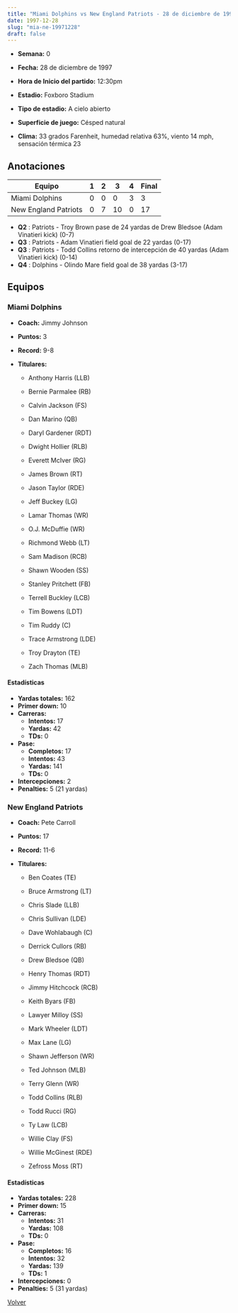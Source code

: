 ```yaml
---
title: "Miami Dolphins vs New England Patriots - 28 de diciembre de 1997"
date: 1997-12-28
slug: "mia-ne-19971228"
draft: false
---
```


* **Semana:** 0
* **Fecha:** 28 de diciembre de 1997

* **Hora de Inicio del partido:** 12:30pm
* **Estadio:** Foxboro Stadium
* **Tipo de estadio:** A cielo abierto
* **Superficie de juego:** Césped natural
* **Clima:** 33 grados Farenheit, humedad relativa 63%, viento 14 mph, sensación térmica 23





## Anotaciones
| Equipo | 1 | 2 | 3 | 4 | Final |
|--------|---|---|---|---|-------|
| Miami Dolphins  | 0 | 0 | 0 | 3  | 3 |
| New England Patriots  | 0 | 7 | 10 | 0  | 17 |
* **Q2** : Patriots - Troy Brown pase de 24 yardas de Drew Bledsoe (Adam Vinatieri kick) (0-7)
* **Q3** : Patriots - Adam Vinatieri field goal de 22 yardas (0-17)
* **Q3** : Patriots - Todd Collins retorno de intercepción de 40 yardas (Adam Vinatieri kick) (0-14)
* **Q4** : Dolphins - Olindo Mare field goal de 38 yardas (3-17)


## Equipos


### Miami Dolphins
* **Coach:** Jimmy Johnson
* **Puntos:** 3
* **Record:** 9-8
* **Titulares:** 

  * Anthony Harris (LLB) 

  * Bernie Parmalee (RB) 

  * Calvin Jackson (FS) 

  * Dan Marino (QB) 

  * Daryl Gardener (RDT) 

  * Dwight Hollier (RLB) 

  * Everett McIver (RG) 

  * James Brown (RT) 

  * Jason Taylor (RDE) 

  * Jeff Buckey (LG) 

  * Lamar Thomas (WR) 

  * O.J. McDuffie (WR) 

  * Richmond Webb (LT) 

  * Sam Madison (RCB) 

  * Shawn Wooden (SS) 

  * Stanley Pritchett (FB) 

  * Terrell Buckley (LCB) 

  * Tim Bowens (LDT) 

  * Tim Ruddy (C) 

  * Trace Armstrong (LDE) 

  * Troy Drayton (TE) 

  * Zach Thomas (MLB) 

#### Estadísticas
* **Yardas totales:** 162
* **Primer down:** 10
* **Carreras:**
  * **Intentos:** 17
  * **Yardas:** 42
  * **TDs:** 0
* **Pase:**
  * **Completos:** 17
  * **Intentos:** 43
  * **Yardas:** 141
  * **TDs:** 0
* **Intercepciones:** 2
* **Penalties:** 5 (21 yardas)

### New England Patriots
* **Coach:** Pete Carroll
* **Puntos:** 17
* **Record:** 11-6
* **Titulares:** 

  * Ben Coates (TE) 

  * Bruce Armstrong (LT) 

  * Chris Slade (LLB) 

  * Chris Sullivan (LDE) 

  * Dave Wohlabaugh (C) 

  * Derrick Cullors (RB) 

  * Drew Bledsoe (QB) 

  * Henry Thomas (RDT) 

  * Jimmy Hitchcock (RCB) 

  * Keith Byars (FB) 

  * Lawyer Milloy (SS) 

  * Mark Wheeler (LDT) 

  * Max Lane (LG) 

  * Shawn Jefferson (WR) 

  * Ted Johnson (MLB) 

  * Terry Glenn (WR) 

  * Todd Collins (RLB) 

  * Todd Rucci (RG) 

  * Ty Law (LCB) 

  * Willie Clay (FS) 

  * Willie McGinest (RDE) 

  * Zefross Moss (RT) 

#### Estadísticas
* **Yardas totales:** 228
* **Primer down:** 15
* **Carreras:**
  * **Intentos:** 31
  * **Yardas:** 108
  * **TDs:** 0
* **Pase:**
  * **Completos:** 16
  * **Intentos:** 32
  * **Yardas:** 139
  * **TDs:** 1
* **Intercepciones:** 0
* **Penalties:** 5 (31 yardas)


[Volver](/historia/1997)
